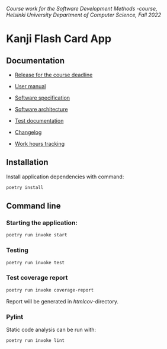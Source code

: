 *Course work for the Software Development Methods -course,  
Helsinki University Department of Computer Science, Fall 2022*



# Kanji Flash Card App


## Documentation

* [Release for the course deadline](https://github.com/johannalehto/ot-harjoitustyo/releases/tag/course-release)

* [User manual](https://github.com/johannalehto/ot-harjoitustyo/blob/main/kanji-app/documentation/user_manual.md)

* [Software specification](https://github.com/johannalehto/ot-harjoitustyo/blob/master/kanji-app/documentation/software_specification.md)

* [Software architecture](https://github.com/johannalehto/ot-harjoitustyo/blob/master/kanji-app/documentation/software_architecture.md)

* [Test documentation](https://github.com/johannalehto/ot-harjoitustyo/blob/main/kanji-app/documentation/test_documentation.md)

* [Changelog](https://github.com/johannalehto/ot-harjoitustyo/blob/master/kanji-app/documentation/changelog.md)

* [Work hours tracking](https://github.com/johannalehto/ot-harjoitustyo/blob/master/kanji-app/documentation/tyoaikakirjanpito.md)


## Installation


Install application dependencies with command:

```bash
poetry install
```


## Command line

### Starting the application: 

```bash
poetry run invoke start
```

### Testing

```bash
poetry run invoke test
```

### Test coverage report

```bash
poetry run invoke coverage-report
```

Report will be generated in _htmlcov_-directory.

### Pylint

Static code analysis can be run with:

```bash
poetry run invoke lint
```




